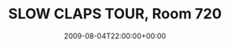 ---
templateKey: event
guid: 0894e8db-6eab-11ea-99c5-002590d1d1b0
date: 2009-08-04T22:00:00+00:00
eventTime: '10pm'
title: SLOW CLAPS TOUR, Room 720
artist: SLOW CLAPS TOUR
city: Winnipeg
venue: Room 720
group: PPF House
---